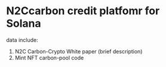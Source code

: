# N2Ccarbon credit platfomr for Solana
data include:
1) N2C Carbon-Crypto White paper (brief description)
2) Mint NFT carbon-pool code
